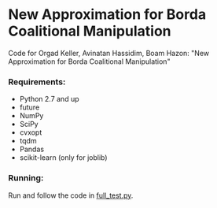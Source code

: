 # New Approximation for Borda Coalitional Manipulation
Code for Orgad Keller, Avinatan Hassidim, Boam Hazon:  "New Approximation for Borda Coalitional Manipulation"

### Requirements:
* Python 2.7 and up
* future
* NumPy
* SciPy
* cvxopt
* tqdm
* Pandas
* scikit-learn (only for joblib)

### Running:
Run and follow the code in [full_test.py](full_test.py).
